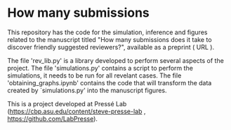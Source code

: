 # How many submissions 

This repository has the code for the simulation, inference and figures related to the manuscript titled "How many submissions does it take to discover friendly suggested reviewers?", available as a preprint (  URL ).

The file 'rev_lib.py' is a library developed to perform several aspects of the project.
The file 'simulations.py' contains a script to perform the simulations, it needs to be run for all revelant cases.
The file 'obtaining_graphs.ipynb' contains the code that will transform the data created by `simulations.py' into the manuscript figures. 

This is a project developed at Pressé Lab (https://cbp.asu.edu/content/steve-presse-lab , https://github.com/LabPresse).
